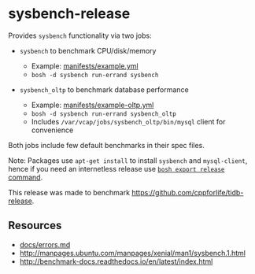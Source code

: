 # sysbench-release

Provides `sysbench` functionality via two jobs:

- `sysbench` to benchmark CPU/disk/memory
  - Example: [manifests/example.yml](manifests/example.yml)
  - `bosh -d sysbench run-errand sysbench`

- `sysbench_oltp` to benchmark database performance
  - Example: [manifests/example-oltp.yml](manifests/example-oltp.yml)
  - `bosh -d sysbench run-errand sysbench_oltp`
  - Includes `/var/vcap/jobs/sysbench_oltp/bin/mysql` client for convenience

Both jobs include few default benchmarks in their spec files.

Note: Packages use `apt-get install` to install `sysbench` and `mysql-client`, hence if you need an internetless release use [`bosh export release` command](https://bosh.io/docs/compiled-releases).

This release was made to benchmark https://github.com/cppforlife/tidb-release.

## Resources

- [docs/errors.md](docs/errors.md)
- http://manpages.ubuntu.com/manpages/xenial/man1/sysbench.1.html
- http://benchmark-docs.readthedocs.io/en/latest/index.html
